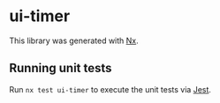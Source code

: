 # ui-timer

This library was generated with [Nx](https://nx.dev).

## Running unit tests

Run `nx test ui-timer` to execute the unit tests via [Jest](https://jestjs.io).
